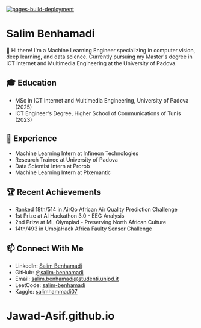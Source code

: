 [![pages-build-deployment](https://github.com/salim-benhamadi/salim-benhamadi.github.io/actions/workflows/pages/pages-build-deployment/badge.svg)](https://github.com/salim-benhamadi/salim-benhamadi.github.io/actions/workflows/pages/pages-build-deployment)

# Salim Benhamadi

👋 Hi there! I'm a Machine Learning Engineer specializing in computer vision, deep learning, and data science. Currently pursuing my Master's degree in ICT Internet and Multimedia Engineering at the University of Padova.

## 🎓 Education

- MSc in ICT Internet and Multimedia Engineering, University of Padova (2025)
- ICT Engineer's Degree, Higher School of Communications of Tunis (2023)

## 💼 Experience

- Machine Learning Intern at Infineon Technologies
- Research Trainee at University of Padova
- Data Scientist Intern at Prorob
- Machine Learning Intern at PIxemantic

## 🏆 Recent Achievements

- Ranked 18th/514 in AirQo African Air Quality Prediction Challenge
- 1st Prize at AI Hackathon 3.0 - EEG Analysis
- 2nd Prize at ML Olympiad - Preserving North African Culture
- 14th/493 in UmojaHack Africa Faulty Sensor Challenge

## 📫 Connect With Me

- LinkedIn: [Salim Benhamadi](https://linkedin.com/in/salimbenhamadi/)
- GitHub: [@salim-benhamadi](https://github.com/salim-benhamadi)
- Email: salim.benhamadi@studenti.unipd.it
- LeetCode: [salim-benhamadi](https://leetcode.com/u/salim-benhamadi/)
- Kaggle: [salimhammadi07](https://kaggle.com/salimhammadi07)
# Jawad-Asif.github.io
